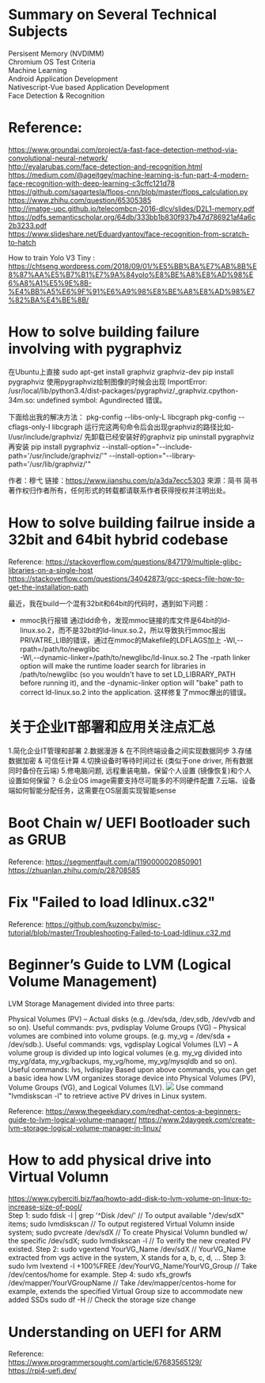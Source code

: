 # Summary on Several Technical Subjects
Persisent Memory (NVDIMM) <br />
Chromium OS Test Criteria <br />
Machine Learning <br />
Android Application Development <br />
Nativescript-Vue based Application Development <br />
Face Detection & Recognition <br />

# Reference:
https://www.groundai.com/project/a-fast-face-detection-method-via-convolutional-neural-network/ <br />
http://eyalarubas.com/face-detection-and-recognition.html <br />
https://medium.com/@ageitgey/machine-learning-is-fun-part-4-modern-face-recognition-with-deep-learning-c3cffc121d78 <br />
https://github.com/sagartesla/flops-cnn/blob/master/flops_calculation.py <br />
https://www.zhihu.com/question/65305385 <br />
http://imatge-upc.github.io/telecombcn-2016-dlcv/slides/D2L1-memory.pdf <br />
https://pdfs.semanticscholar.org/64db/333bb1b830f937b47d786921af4a6c2b3233.pdf <br />
https://www.slideshare.net/Eduardyantov/face-recognition-from-scratch-to-hatch <br />

How to train Yolo V3 Tiny : https://chtseng.wordpress.com/2018/09/01/%E5%BB%BA%E7%AB%8B%E8%87%AA%E5%B7%B1%E7%9A%84yolo%E8%BE%A8%E8%AD%98%E6%A8%A1%E5%9E%8B-%E4%BB%A5%E6%9F%91%E6%A9%98%E8%BE%A8%E8%AD%98%E7%82%BA%E4%BE%8B/  <br />

# How to solve building failure involving with pygraphviz
在Ubuntu上直接
sudo apt-get install graphviz graphviz-dev
pip install pygraphviz
使用pygraphviz绘制图像的时候会出现
ImportError: /usr/local/lib/python3.4/dist-packages/pygraphviz/_graphviz.cpython-34m.so: undefined symbol: Agundirected
错误。

下面给出我的解决方法：
pkg-config --libs-only-L libcgraph
pkg-config --cflags-only-I libcgraph
运行完这两句命令后会出现graphviz的路径比如-I/usr/include/graphviz/
先卸载已经安装好的graphviz
pip uninstall pygraphviz
再安装
pip install pygraphviz --install-option="--include-path='/usr/include/graphviz/'" --install-option="--library-path='/usr/lib/graphviz/'"

作者：穆弋
链接：https://www.jianshu.com/p/a3da7ecc5303
來源：简书
简书著作权归作者所有，任何形式的转载都请联系作者获得授权并注明出处。

# How to solve building failrue inside a 32bit and 64bit hybrid codebase
Reference: 
https://stackoverflow.com/questions/847179/multiple-glibc-libraries-on-a-single-host
https://stackoverflow.com/questions/34042873/gcc-specs-file-how-to-get-the-installation-path

最近，我在build一个混有32bit和64bit的代码时，遇到如下问题：
* mmoc执行报错
  通过ldd命令，发现mmoc链接的库文件是64bit的ld-linux.so.2，而不是32bit的ld-linux.so.2，所以导致执行mmoc报出PRIVATRE_LIB的错误，通过在mmoc的Makefile的LDFLAGS加上
  -Wl,--rpath=/path/to/newglibc \
  -Wl,--dynamic-linker=/path/to/newglibc/ld-linux.so.2
The -rpath linker option will make the runtime loader search for libraries in /path/to/newglibc (so you wouldn't have to set LD_LIBRARY_PATH before running it), and the -dynamic-linker option will "bake" path to correct ld-linux.so.2 into the application.
  这样修复了mmoc爆出的错误。
  
# 关于企业IT部署和应用关注点汇总
1.简化企业IT管理和部署
2.数据漫游 & 在不同终端设备之间实现数据同步
3.存储数据加密 & 可信任计算
4.切换设备时等待时间过长 (类似于one driver, 所有数据同时备份在云端)
5.修电脑问题, 远程重装电脑，保留个人设置 (镜像恢复)和个人设置如何保留？
6.企业OS image需要支持尽可能多的不同硬件配置
7.云端、设备端如何智能分配任务，这需要在OS层面实现智能sense

  
# Boot Chain w/ UEFI Bootloader such as GRUB
Reference: 
https://segmentfault.com/a/1190000020850901
https://zhuanlan.zhihu.com/p/28708585

# Fix "Failed to load ldlinux.c32"
Reference: 
https://github.com/kuzoncby/misc-tutorial/blob/master/Troubleshooting-Failed-to-Load-ldlinux.c32.md

# Beginner’s Guide to LVM (Logical Volume Management)
LVM Storage Management divided into three parts:

Physical Volumes (PV) – Actual disks (e.g. /dev/sda, /dev,sdb, /dev/vdb and so on). Useful commands: pvs, pvdisplay
Volume Groups (VG) – Physical volumes are combined into volume groups. (e.g. my_vg = /dev/sda + /dev/sdb.). Useful commands: vgs, vgdisplay
Logical Volumes (LV) – A volume group is divided up into logical volumes (e.g. my_vg divided into my_vg/data, my_vg/backups, my_vg/home, my_vg/mysqldb and so on). Useful commands: lvs, lvdisplay
Based upon above commands, you can get a basic idea how LVM organizes storage device into Physical Volumes (PV), Volume Groups (VG), and Logical Volumes (LV).
![](https://www.cyberciti.biz/faq/howto-add-disk-to-lvm-volume-on-linux-to-increase-size-of-pool/understanding-lvm-architecture/)
Use command "lvmdiskscan -l" to retrieve active PV drives in Linux system.

Reference: 
https://www.thegeekdiary.com/redhat-centos-a-beginners-guide-to-lvm-logical-volume-manager/
https://www.2daygeek.com/create-lvm-storage-logical-volume-manager-in-linux/<br/>

# How to add physical drive into Virtual Volumn
https://www.cyberciti.biz/faq/howto-add-disk-to-lvm-volume-on-linux-to-increase-size-of-pool/<br/>
Step 1: sudo fdisk -l | grep '^Disk /dev/' // To output available "/dev/sdX" items;
        sudo lvmdiskscan // To output registered Virtual Volumn inside system;
        sudo pvcreate /dev/sdX // To create Physical Volumn bundled w/ the specific /dev/sdX;
        sudo lvmdiskscan -l // To verify the new created PV existed.
Step 2: sudo vgextend YourVG_Name /dev/sdX // YourVG_Name extracted from vgs active in the system, X stands for a, b, c, d, ...
Step 3: sudo lvm lvextend -l +100%FREE /dev/YourVG_Name/YourVG_Group  // Take /dev/centos/home for example.
Step 4: sudo xfs_growfs /dev/mapper/YourVGroupName  // Take /dev/mapper/centos-home for example, extends the specified Virtual Group size to accommodate new added SSDs
        sudo df -H  // Check the storage size change
        
# Understanding on UEFI for ARM
Reference:<br/>
https://www.programmersought.com/article/67683565129/ <br/>
https://rpi4-uefi.dev/ <br/>
